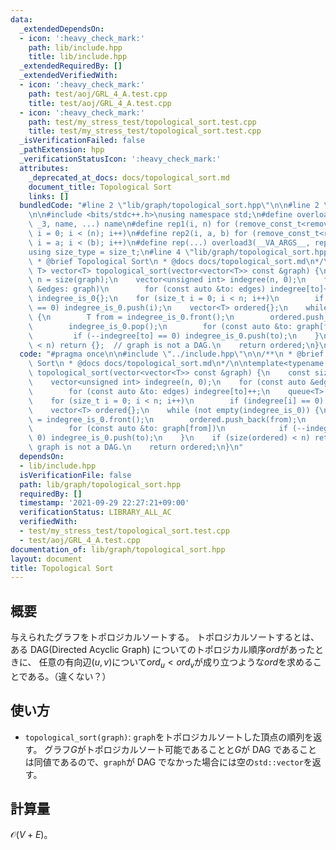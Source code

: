 ```yaml
---
data:
  _extendedDependsOn:
  - icon: ':heavy_check_mark:'
    path: lib/include.hpp
    title: lib/include.hpp
  _extendedRequiredBy: []
  _extendedVerifiedWith:
  - icon: ':heavy_check_mark:'
    path: test/aoj/GRL_4_A.test.cpp
    title: test/aoj/GRL_4_A.test.cpp
  - icon: ':heavy_check_mark:'
    path: test/my_stress_test/topological_sort.test.cpp
    title: test/my_stress_test/topological_sort.test.cpp
  _isVerificationFailed: false
  _pathExtension: hpp
  _verificationStatusIcon: ':heavy_check_mark:'
  attributes:
    _deprecated_at_docs: docs/topological_sort.md
    document_title: Topological Sort
    links: []
  bundledCode: "#line 2 \"lib/graph/topological_sort.hpp\"\n\n#line 2 \"lib/include.hpp\"\
    \n\n#include <bits/stdc++.h>\nusing namespace std;\n#define overload3(_NULL, _2,\
    \ _3, name, ...) name\n#define rep1(i, n) for (remove_const_t<remove_reference_t<decltype(n)>>\
    \ i = 0; i < (n); i++)\n#define rep2(i, a, b) for (remove_const_t<remove_reference_t<decltype(b)>>\
    \ i = a; i < (b); i++)\n#define rep(...) overload3(__VA_ARGS__, rep2, rep1)(__VA_ARGS__)\n\
    using size_type = size_t;\n#line 4 \"lib/graph/topological_sort.hpp\"\n\n/**\n\
    \ * @brief Topological Sort\n * @docs docs/topological_sort.md\n*/\n\ntemplate<typename\
    \ T> vector<T> topological_sort(vector<vector<T>> const &graph) {\n    const size_t\
    \ n = size(graph);\n    vector<unsigned int> indegree(n, 0);\n    for (const auto\
    \ &edges: graph)\n        for (const auto &to: edges) indegree[to]++;\n    queue<T>\
    \ indegree_is_0{};\n    for (size_t i = 0; i < n; i++)\n        if (indegree[i]\
    \ == 0) indegree_is_0.push(i);\n    vector<T> ordered{};\n    while (not empty(indegree_is_0))\
    \ {\n        T from = indegree_is_0.front();\n        ordered.push_back(from);\n\
    \        indegree_is_0.pop();\n        for (const auto &to: graph[from])\n   \
    \         if (--indegree[to] == 0) indegree_is_0.push(to);\n    }\n    if (size(ordered)\
    \ < n) return {};  // graph is not a DAG.\n    return ordered;\n}\n"
  code: "#pragma once\n\n#include \"../include.hpp\"\n\n/**\n * @brief Topological\
    \ Sort\n * @docs docs/topological_sort.md\n*/\n\ntemplate<typename T> vector<T>\
    \ topological_sort(vector<vector<T>> const &graph) {\n    const size_t n = size(graph);\n\
    \    vector<unsigned int> indegree(n, 0);\n    for (const auto &edges: graph)\n\
    \        for (const auto &to: edges) indegree[to]++;\n    queue<T> indegree_is_0{};\n\
    \    for (size_t i = 0; i < n; i++)\n        if (indegree[i] == 0) indegree_is_0.push(i);\n\
    \    vector<T> ordered{};\n    while (not empty(indegree_is_0)) {\n        T from\
    \ = indegree_is_0.front();\n        ordered.push_back(from);\n        indegree_is_0.pop();\n\
    \        for (const auto &to: graph[from])\n            if (--indegree[to] ==\
    \ 0) indegree_is_0.push(to);\n    }\n    if (size(ordered) < n) return {};  //\
    \ graph is not a DAG.\n    return ordered;\n}\n"
  dependsOn:
  - lib/include.hpp
  isVerificationFile: false
  path: lib/graph/topological_sort.hpp
  requiredBy: []
  timestamp: '2021-09-29 22:27:21+09:00'
  verificationStatus: LIBRARY_ALL_AC
  verifiedWith:
  - test/my_stress_test/topological_sort.test.cpp
  - test/aoj/GRL_4_A.test.cpp
documentation_of: lib/graph/topological_sort.hpp
layout: document
title: Topological Sort
---
```


## 概要

与えられたグラフをトポロジカルソートする。 トポロジカルソートするとは、ある DAG(Directed Acyclic Graph) についてのトポロジカル順序$ord$があったときに、 任意の有向辺$(u,v)$について$ord_{u}<
ord_{v}$が成り立つような$ord$を求めることである。（違くない？）

## 使い方

- `topological_sort(graph)`: `graph`をトポロジカルソートした頂点の順列を返す。 グラフ$G$がトポロジカルソート可能であることと$G$が DAG であることは同値であるので、`graph`が DAG
  でなかった場合には空の`std::vector`を返す。

## 計算量

$\mathcal{O}(V+E)$。